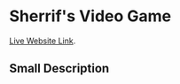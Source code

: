 # Sherrif's Video Game

[Live Website Link](https://github.com/facebook/create-react-app).

## Small Description
